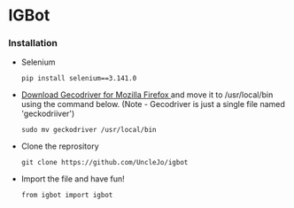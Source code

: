 # IGBot

### Installation
* Selenium
  ```
  pip install selenium==3.141.0
  ```
* [Download Gecodriver for Mozilla Firefox ](https://github.com/mozilla/geckodriver/releases)and move it to /usr/local/bin using the command below. (Note - Gecodriver is just a single file named 'geckodriiver')
  ```
  sudo mv geckodriver /usr/local/bin
  ```
* Clone the reprository
  ```
  git clone https://github.com/UncleJo/igbot
  ```
* Import the file and have fun!
  ```
  from igbot import igbot
  ```


